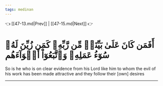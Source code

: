 ```yaml
---
tags: medinan
---
```


👈 [[47-13.md|Prev]] | [[47-15.md|Next]] 👉

# أَفَمَن كَانَ عَلَىٰ بَيِّنَةٖ مِّن رَّبِّهِۦ كَمَن زُيِّنَ لَهُۥ سُوٓءُ عَمَلِهِۦ وَٱتَّبَعُوٓاْ أَهۡوَآءَهُم

So is he who is on clear evidence from his Lord like him to whom the evil of his work has been made attractive and they follow their [own] desires

---

